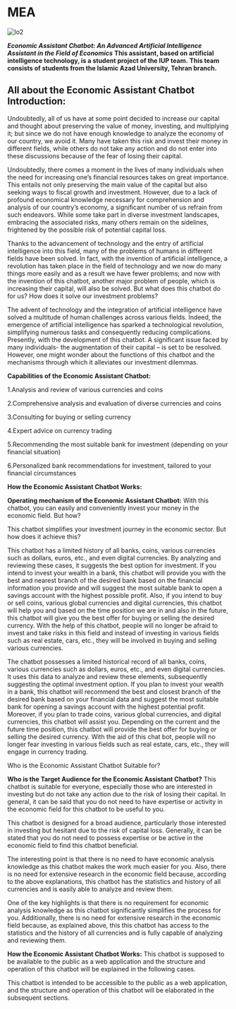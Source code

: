 # MEA
![lo2](https://github.com/IliyaNazmehr/MEA/assets/94562283/6ce93e43-e07a-4b83-8d56-36fde55effc0)

***Economic Assistant Chatbot: An Advanced Artificial Intelligence Assistant in the Field of Economics***
**This assistant, based on artificial intelligence technology, is a student project of the IUP team.**
**This team consists of students from the Islamic Azad University, Tehran branch.**


## All about the Economic Assistant Chatbot **Introduction:**

Undoubtedly, all of us have at some point decided to increase our capital and thought about preserving the value of money, investing, and multiplying it; but since we do not have enough knowledge to analyze the economy of our country, we avoid it. Many have taken this risk and invest their money in different fields, while others do not take any action and do not enter into these discussions because of the fear of losing their capital.

Undoubtedly, there comes a moment in the lives of many individuals when the need for increasing one’s financial resources takes on great importance. This entails not only preserving the main value of the capital but also seeking ways to fiscal growth and investment. However, due to a lack of profound economical knowledge necessary for comprehension and analysis of our country’s economy, a significant number of us refrain from such endeavors. While some take part in diverse investment landscapes, embracing the associated risks, many others remain on the sidelines, frightened by the possible risk of potential capital loss.

Thanks to the advancement of technology and the entry of artificial intelligence into this field, many of the problems of humans in different fields have been solved. In fact, with the invention of artificial intelligence, a revolution has taken place in the field of technology and we now do many things more easily and as a result we have fewer problems; and now with the invention of this chatbot, another major problem of people, which is increasing their capital, will also be solved. But what does this chatbot do for us? How does it solve our investment problems?

The advent of technology and the integration of artificial intelligence have solved a multitude of human challenges across various fields. Indeed, the emergence of artificial intelligence has sparked a technological revolution, simplifying numerous tasks and consequently reducing complications. Presently, with the development of this chatbot. A significant issue faced by many individuals- the augmentation of their capital – is set to be resolved. However, one might wonder about the functions of this chatbot and the mechanisms through which it alleviates our investment dilemmas.

**Capabilities of the Economic Assistant Chatbot:**

1.Analysis and review of various currencies and coins

2.Comprehensive analysis and evaluation of diverse currencies and coins

3.Consulting for buying or selling currency

4.Expert advice on currency trading

5.Recommending the most suitable bank for investment (depending on your financial situation)

6.Personalized bank recommendations for investment, tailored to your financial circumstances

**How the Economic Assistant Chatbot Works:**

**Operating mechanism of the Economic Assistant Chatbot:**
With this chatbot, you can easily and conveniently invest your money in the economic field. But how?

This chatbot simplifies your investment journey in the economic sector. But how does it achieve this?

This chatbot has a limited history of all banks, coins, various currencies such as dollars, euros, etc., and even digital currencies. By analyzing and reviewing these cases, it suggests the best option for investment. If you intend to invest your wealth in a bank, this chatbot will provide you with the best and nearest branch of the desired bank based on the financial information you provide and will suggest the most suitable bank to open a savings account with the highest possible profit. Also, if you intend to buy or sell coins, various global currencies and digital currencies, this chatbot will help you and based on the time position we are in and also in the future, this chatbot will give you the best offer for buying or selling the desired currency. With the help of this chatbot, people will no longer be afraid to invest and take risks in this field and instead of investing in various fields such as real estate, cars, etc., they will be involved in buying and selling various currencies.

The chatbot possesses a limited historical record of all banks, coins, various currencies such as dollars, euros, etc., and even digital currencies. It uses this data to analyze and review these elements, subsequently suggesting the optimal investment option. If you plan to invest your wealth in a bank, this chatbot will recommend the best and closest branch of the desired bank based on your financial data and suggest the most suitable bank for opening a savings account with the highest potential profit. Moreover, if you plan to trade coins, various global currencies, and digital currencies, this chatbot will assist you. Depending on the current and the future time position, this chatbot will provide the best offer for buying or selling the desired currency. With the aid of this chat bot, people will no longer fear investing in various fields such as real estate, cars, etc., they will engage in currency trading.

Who is the Economic Assistant Chatbot Suitable for?

**Who is the Target Audience for the Economic Assistant Chatbot?**
This chatbot is suitable for everyone, especially those who are interested in investing but do not take any action due to the risk of losing their capital. In general, it can be said that you do not need to have expertise or activity in the economic field for this chatbot to be useful to you.

This chatbot is designed for a broad audience, particularly those interested in investing but hesitant due to the risk of capital loss. Generally, it can be stated that you do not need to possess expertise or be active in the economic field to find this chatbot beneficial.

The interesting point is that there is no need to have economic analysis knowledge as this chatbot makes the work much easier for you. Also, there is no need for extensive research in the economic field because, according to the above explanations, this chatbot has the statistics and history of all currencies and is easily able to analyze and review them.

One of the key highlights is that there is no requirement for economic analysis knowledge as this chatbot significantly simplifies the process for you. Additionally, there is no need for extensive research in the economic field because, as explained above, this this chatbot has access to the statistics and the history of all currencies and is fully capable of analyzing and reviewing them. 

**How the Economic Assistant Chatbot Works:**
This chatbot is supposed to be available to the public as a web application and the structure and operation of this chatbot will be explained in the following cases.

This chatbot is intended to be accessible to the public as a web application, and the structure and operation of this chatbot will be elaborated in the subsequent sections.
